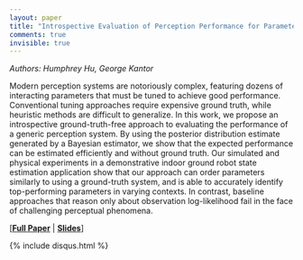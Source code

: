 ```yaml
---
layout: paper
title: "Introspective Evaluation of Perception Performance for Parameter Tuning without Ground Truth"
comments: true
invisible: true
---
```


<p class="text-left"><i>Authors: Humphrey Hu, George Kantor</i></p>

Modern perception systems are notoriously complex, featuring dozens of interacting parameters that must be tuned to achieve good performance. Conventional tuning approaches require expensive ground truth, while heuristic methods are difficult to generalize. In this work, we propose an introspective ground-truth-free approach to evaluating the performance of a generic perception system. By using the posterior distribution estimate generated by a Bayesian estimator, we show that the expected performance can be estimated efficiently and without ground truth. Our simulated and physical experiments in a demonstrative indoor ground robot state estimation application show that our approach can order parameters similarly to using a ground-truth system, and is able to accurately identify top-performing parameters in varying contexts. In contrast, baseline approaches that reason only about observation log-likelihood fail in the face of challenging perceptual phenomena.

[<b><a href="/static/papers/44.pdf">Full Paper</a></b> | <b><a href="/static/slides/44.mp4">Slides</a></b>]

{% include disqus.html %}